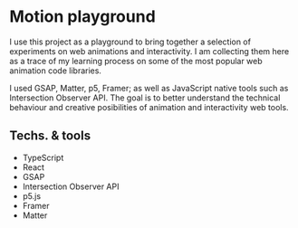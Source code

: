 # Motion playground
I use this project as a playground to bring together a selection of experiments on web animations and interactivity. I am collecting them here as a trace of my learning process on some of the most popular web animation code libraries.

I used GSAP, Matter, p5, Framer; as well as JavaScript native tools such as Intersection Observer API. The goal is to better understand the technical behaviour and creative posibilities of animation and interactivity web tools.

## Techs. & tools
- TypeScript
- React
- GSAP
- Intersection Observer API
- p5.js
- Framer
- Matter

